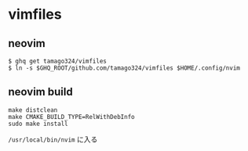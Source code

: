 # vimfiles

## neovim

```
$ ghq get tamago324/vimfiles
$ ln -s $GHQ_ROOT/github.com/tamago324/vimfiles $HOME/.config/nvim
```


## neovim build

```
make distclean
make CMAKE_BUILD_TYPE=RelWithDebInfo
sudo make install
```

`/usr/local/bin/nvim` に入る
